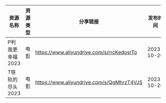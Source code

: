 | 资源名称       | 资源类型 | 分享链接                                      | 发布时间       |
| ---------- | ---- | ----------------------------------------- | ---------- |
| P判我更幸福2023 | 电影   | https://www.aliyundrive.com/s/rrcKedosrTo | 2023-10-26 |
| T铁轨的尽头2023 | 电影   | https://www.aliyundrive.com/s/QgMhrzT4VJS | 2023-10-26 |
